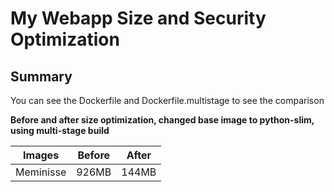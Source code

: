 # My Webapp Size and Security Optimization

## Summary

You can see the Dockerfile and Dockerfile.multistage to see the comparison

**Before and after size optimization, changed base image to python-slim, using multi-stage build**

| Images      | Before | After  |
| ----------- | ------ | ------ |
| Meminisse   | 926MB  | 144MB  |
